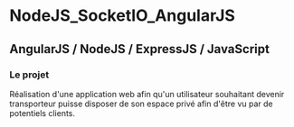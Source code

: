 # NodeJS_SocketIO_AngularJS
AngularJS / NodeJS / ExpressJS / JavaScript
---
### Le projet

Réalisation d'une application web afin qu'un utilisateur souhaitant devenir transporteur puisse disposer de son espace privé afin d'être vu
par de potentiels clients.
